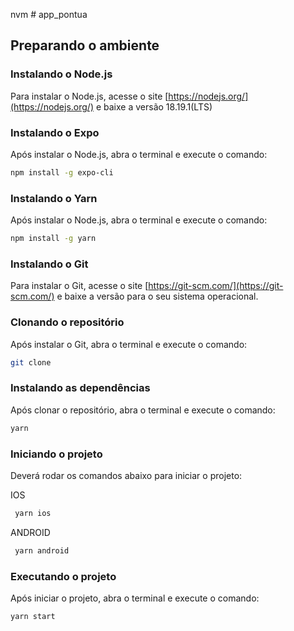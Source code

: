 nvm # app_pontua

## Preparando o ambiente

### Instalando o Node.js

Para instalar o Node.js, acesse o site [https://nodejs.org/](https://nodejs.org/) e baixe a versão 18.19.1(LTS)

### Instalando o Expo

Após instalar o Node.js, abra o terminal e execute o comando:

```bash
npm install -g expo-cli
```

### Instalando o Yarn

Após instalar o Node.js, abra o terminal e execute o comando:

```bash
npm install -g yarn
```

### Instalando o Git

Para instalar o Git, acesse o site [https://git-scm.com/](https://git-scm.com/) e baixe a versão para o seu sistema
operacional.

### Clonando o repositório

Após instalar o Git, abra o terminal e execute o comando:

```bash
git clone
```

### Instalando as dependências

Após clonar o repositório, abra o terminal e execute o comando:

```bash
yarn
```

### Iniciando o projeto

Deverá rodar os comandos abaixo para iniciar o projeto:

IOS

```bash
 yarn ios
```

ANDROID

```bash
 yarn android
```

### Executando o projeto

Após iniciar o projeto, abra o terminal e execute o comando:

```bash
yarn start
```
